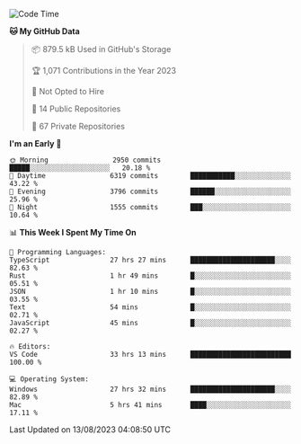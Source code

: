 <!--START_SECTION:waka-->
![Code Time](http://img.shields.io/badge/Code%20Time-4%2C449%20hrs%2010%20mins-blue)

**🐱 My GitHub Data** 

> 📦 879.5 kB Used in GitHub's Storage 
 > 
> 🏆 1,071 Contributions in the Year 2023
 > 
> 🚫 Not Opted to Hire
 > 
> 📜 14 Public Repositories 
 > 
> 🔑 67 Private Repositories 
 > 
**I'm an Early 🐤** 

```text
🌞 Morning                2950 commits        █████░░░░░░░░░░░░░░░░░░░░   20.18 % 
🌆 Daytime                6319 commits        ███████████░░░░░░░░░░░░░░   43.22 % 
🌃 Evening                3796 commits        ██████░░░░░░░░░░░░░░░░░░░   25.96 % 
🌙 Night                  1555 commits        ███░░░░░░░░░░░░░░░░░░░░░░   10.64 % 
```


📊 **This Week I Spent My Time On** 

```text
💬 Programming Languages: 
TypeScript               27 hrs 27 mins      █████████████████████░░░░   82.63 % 
Rust                     1 hr 49 mins        █░░░░░░░░░░░░░░░░░░░░░░░░   05.51 % 
JSON                     1 hr 10 mins        █░░░░░░░░░░░░░░░░░░░░░░░░   03.55 % 
Text                     54 mins             █░░░░░░░░░░░░░░░░░░░░░░░░   02.71 % 
JavaScript               45 mins             █░░░░░░░░░░░░░░░░░░░░░░░░   02.27 % 

🔥 Editors: 
VS Code                  33 hrs 13 mins      █████████████████████████   100.00 % 

💻 Operating System: 
Windows                  27 hrs 32 mins      █████████████████████░░░░   82.89 % 
Mac                      5 hrs 41 mins       ████░░░░░░░░░░░░░░░░░░░░░   17.11 % 
```


 Last Updated on 13/08/2023 04:08:50 UTC
<!--END_SECTION:waka-->

